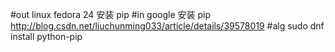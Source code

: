 #out
linux fedora 24 安装 pip
#in
google 安装 pip
http://blog.csdn.net/liuchunming033/article/details/39578019
#alg
sudo dnf install python-pip
